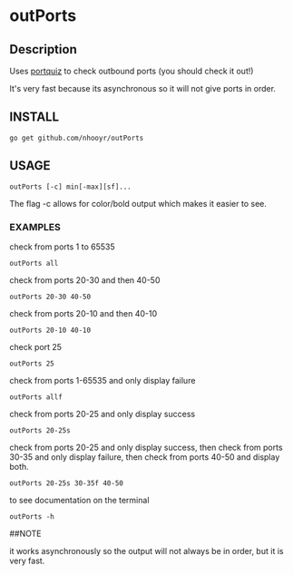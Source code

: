 # outPorts

## Description

Uses [portquiz](http://portquiz.net) to check outbound ports (you should check it out!)

It's very fast because its asynchronous so it will not give ports in order.

## INSTALL

	go get github.com/nhooyr/outPorts

## USAGE

	outPorts [-c] min[-max][sf]...

The flag -c allows for color/bold output which makes it easier to see.

### EXAMPLES
check from ports 1 to 65535

    outPorts all

check from ports 20-30 and then 40-50

    outPorts 20-30 40-50

check from ports 20-10 and then 40-10

    outPorts 20-10 40-10

check port 25

    outPorts 25

check from ports 1-65535 and only display failure

    outPorts allf

check from ports 20-25 and only display success 

    outPorts 20-25s

check from ports 20-25 and only display success, then check from ports 30-35 and only display failure, then check from ports 40-50 and display both.

    outPorts 20-25s 30-35f 40-50

to see documentation on the terminal

    outPorts -h

##NOTE

it works asynchronously so the output will not always be in order, but it is very fast.
